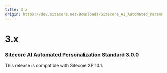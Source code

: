 ```yaml
---
title: 3.x
origin: https://dev.sitecore.net/Downloads/Sitecore_AI_Automated_Personalization_Standard/3x/
---
```


# 3.x

### [Sitecore AI Automated Personalization Standard 3.0.0](/downloads/Sitecore_AI_Automated_Personalization_Standard/3x/Sitecore_AI_Automated_Personalization_Standard_300)

This release is compatible with Sitecore XP 10.1.